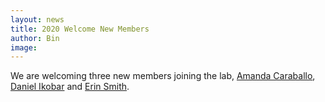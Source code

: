 ```yaml
---
layout: news
title: 2020 Welcome New Members
author: Bin
image: 
---
```


We are welcoming three new members joining the lab, [Amanda Caraballo](https://www.binhe-lab.org/members/Amanda-Caraballo/), [Daniel Ikobar](https://www.binhe-lab.org/members/daniel-ikobar/) and [Erin Smith](https://www.binhe-lab.org/members/erin-smith/).
